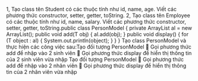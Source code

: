 1, Tạo class tên Student có các thuộc tính như id, name, age. Viết các
phương thức constructor, setter, getter, toString.
2, Tạo class tên Employee có các thuộc tính như id, name, salary. Viết các
phương thức constructor, setter, getter, toString.public class PersonModel<T> {
private ArrayList<T> al = new ArrayList<T>();
public void add(T obj) {
al.add(obj);
}
public void display() {
for (T object : al) {
System.out.println(object);
}
}
}
Tạo class PersonModel và thực hiện các công việc sau:Tạo đối tượng PersonModel<Student>
 Gọi phương thức add để nhập vào 2 sinh viên
 Gọi phương thức display để hiển thị thông tin của 2 sinh viên
vừa nhập
Tạo đối tượng PersonModel<Employee>
 Gọi phương thức add để nhập vào 2 nhân viên
 Gọi phương thức display để hiển thị thông tin của 2 nhân viên
vừa nhập

